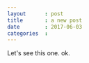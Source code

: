 ```yaml
---
layout		: post
title 		: a new post
date		: 2017-06-03
categories	:
---
```

Let's see this one.
ok.
